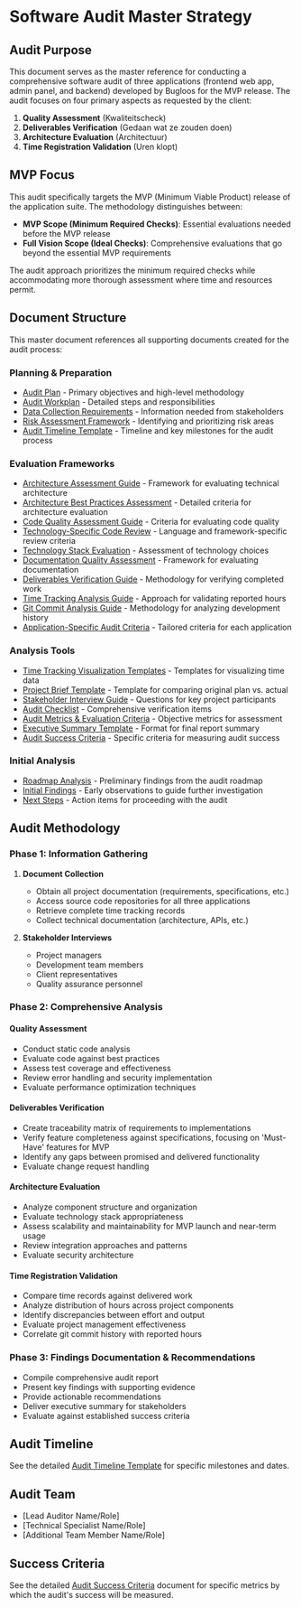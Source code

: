 # Software Audit Master Strategy

## Audit Purpose
This document serves as the master reference for conducting a comprehensive software audit of three applications (frontend web app, admin panel, and backend) developed by Bugloos for the MVP release. The audit focuses on four primary aspects as requested by the client:

1. **Quality Assessment** (Kwaliteitscheck)
2. **Deliverables Verification** (Gedaan wat ze zouden doen)
3. **Architecture Evaluation** (Architectuur)
4. **Time Registration Validation** (Uren klopt)

## MVP Focus
This audit specifically targets the MVP (Minimum Viable Product) release of the application suite. The methodology distinguishes between:

- **MVP Scope (Minimum Required Checks)**: Essential evaluations needed before the MVP release
- **Full Vision Scope (Ideal Checks)**: Comprehensive evaluations that go beyond the essential MVP requirements

The audit approach prioritizes the minimum required checks while accommodating more thorough assessment where time and resources permit.

## Document Structure
This master document references all supporting documents created for the audit process:

### Planning & Preparation
- [Audit Plan](audit-plan.md) - Primary objectives and high-level methodology
- [Audit Workplan](audit-workplan.md) - Detailed steps and responsibilities
- [Data Collection Requirements](data-collection-requirements.md) - Information needed from stakeholders
- [Risk Assessment Framework](risk-assessment-framework.md) - Identifying and prioritizing risk areas
- [Audit Timeline Template](audit-timeline-template.md) - Timeline and key milestones for the audit process

### Evaluation Frameworks
- [Architecture Assessment Guide](architecture-assessment-guide.md) - Framework for evaluating technical architecture
- [Architecture Best Practices Assessment](architecture-best-practices-assessment.md) - Detailed criteria for architecture evaluation
- [Code Quality Assessment Guide](code-quality-assessment-guide.md) - Criteria for evaluating code quality
- [Technology-Specific Code Review](technology-specific-code-review.md) - Language and framework-specific review criteria
- [Technology Stack Evaluation](technology-stack-evaluation.md) - Assessment of technology choices
- [Documentation Quality Assessment](documentation-quality-assessment.md) - Framework for evaluating documentation
- [Deliverables Verification Guide](deliverables-verification-guide.md) - Methodology for verifying completed work
- [Time Tracking Analysis Guide](time-tracking-analysis-guide.md) - Approach for validating reported hours
- [Git Commit Analysis Guide](git-commit-analysis-guide.md) - Methodology for analyzing development history
- [Application-Specific Audit Criteria](application-specific-audit-criteria.md) - Tailored criteria for each application

### Analysis Tools
- [Time Tracking Visualization Templates](time-tracking-visualization-templates.md) - Templates for visualizing time data
- [Project Brief Template](project-brief-template.md) - Template for comparing original plan vs. actual
- [Stakeholder Interview Guide](stakeholder-interview-guide.md) - Questions for key project participants
- [Audit Checklist](audit-checklist.md) - Comprehensive verification items
- [Audit Metrics & Evaluation Criteria](audit-metrics-and-evaluation-criteria.md) - Objective metrics for assessment
- [Executive Summary Template](executive-summary-template.md) - Format for final report summary
- [Audit Success Criteria](audit-success-criteria.md) - Specific criteria for measuring audit success

### Initial Analysis
- [Roadmap Analysis](roadmap-analysis.md) - Preliminary findings from the audit roadmap
- [Initial Findings](initial-findings.md) - Early observations to guide further investigation
- [Next Steps](next-steps.md) - Action items for proceeding with the audit

## Audit Methodology

### Phase 1: Information Gathering
1. **Document Collection**
   - Obtain all project documentation (requirements, specifications, etc.)
   - Access source code repositories for all three applications
   - Retrieve complete time tracking records
   - Collect technical documentation (architecture, APIs, etc.)

2. **Stakeholder Interviews**
   - Project managers
   - Development team members
   - Client representatives
   - Quality assurance personnel

### Phase 2: Comprehensive Analysis

#### Quality Assessment
- Conduct static code analysis
- Evaluate code against best practices
- Assess test coverage and effectiveness
- Review error handling and security implementation
- Evaluate performance optimization techniques

#### Deliverables Verification
- Create traceability matrix of requirements to implementations
- Verify feature completeness against specifications, focusing on 'Must-Have' features for MVP
- Identify any gaps between promised and delivered functionality
- Evaluate change request handling

#### Architecture Evaluation
- Analyze component structure and organization
- Evaluate technology stack appropriateness
- Assess scalability and maintainability for MVP launch and near-term usage
- Review integration approaches and patterns
- Evaluate security architecture

#### Time Registration Validation
- Compare time records against delivered work
- Analyze distribution of hours across project components
- Identify discrepancies between effort and output
- Evaluate project management effectiveness
- Correlate git commit history with reported hours

### Phase 3: Findings Documentation & Recommendations
- Compile comprehensive audit report
- Present key findings with supporting evidence
- Provide actionable recommendations
- Deliver executive summary for stakeholders
- Evaluate against established success criteria

## Audit Timeline
See the detailed [Audit Timeline Template](audit-timeline-template.md) for specific milestones and dates.

## Audit Team
- [Lead Auditor Name/Role]
- [Technical Specialist Name/Role]
- [Additional Team Member Name/Role]

## Success Criteria
See the detailed [Audit Success Criteria](audit-success-criteria.md) document for specific metrics by which the audit's success will be measured. 